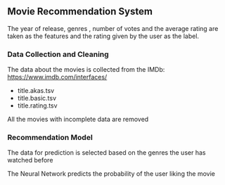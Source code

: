 ## Movie Recommendation System
The year of release, genres , number of votes and the average rating are taken as the features and the rating given by the user as the label.


### Data Collection and Cleaning
The data about the movies is collected from the IMDb: https://www.imdb.com/interfaces/ 

* title.akas.tsv
* title.basic.tsv
* title.rating.tsv

All the movies with incomplete data are removed

### Recommendation Model
The data for prediction is selected based on the genres the user has watched before

The Neural Network predicts the probability of the user liking the movie
